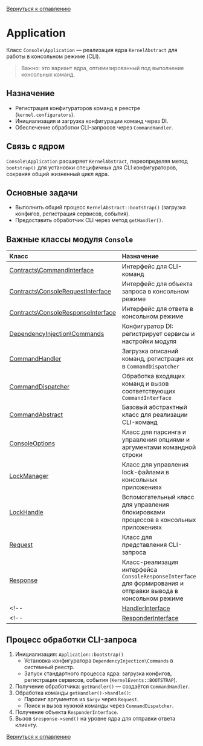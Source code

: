 [Вернуться к оглавлению](../../index.md)
# Application

Класс `Console\Application` — реализация ядра `KernelAbstract` для работы в консольном режиме (CLI).<br>
> Важно: это вариант ядра, оптимизированный под выполнение консольных команд.

## Назначение

- Регистрация конфигураторов команд в реестре (`kernel.configurators`).
- Инициализация и загрузка конфигурации команд через DI.
- Обеспечение обработки CLI-запросов через `CommandHandler`.

## Связь с ядром

`Console\Application` расширяет `KernelAbstract`, переопределяя метод `bootstrap()` для установки специфичных для CLI конфигураторов, сохраняя общий жизненный цикл ядра.

## Основные задачи

- Выполнить общий процесс `KernelAbstract::bootstrap()` (загрузка конфигов, регистрация сервисов, события).
- Предоставить обработчик CLI через метод `getHandler()`.

## Важные классы модуля `Console`

| Класс| Назначение |
|:------|:------|
| [Contracts\CommandInterface](./contracts/command-interface.md) | Интерфейс для CLI-команд |
| [Contracts\ConsoleRequestInterface](./contracts/console-request-interface.md) | Интерфейс для объекта запроса в консольном режиме |
| [Contracts\ConsoleResponseInterface](./contracts/console-response-interface.md) | Интерфейс для ответа в консольном режиме |
| [DependencyInjection\Commands](./commands.md) | Конфигуратор DI: регистрирует сервисы и настройки модуля |
| [CommandHandler](./command-handler.md) | Загрузка описаний команд, регистрация их в `CommandDispatcher` |
| [CommandDispatcher](./command-dispatcher.md) | Обработка входящих команд и вызов соответствующих `CommandInterface` |
| [CommandAbstract](./command-abstract.md) | Базовый абстрактный класс для реализации CLI-команд |
| [ConsoleOptions](./console-options.md) | Класс для парсинга и управления опциями и аргументами командной строки |
| [LockManager](./lock-manager.md) | Класс для управления lock-файлами в консольных приложениях |
| [LockHandle](./lock-handle.md) | Вспомогательный класс для управления блокировками процессов в консольных приложениях |
| [Request](./request.md) | Класс для представления CLI-запроса |
| [Response](./response.md) | Класс-реализация интерфейса `ConsoleResponseInterface` для формирования и отправки вывода в консольном режиме |
<!-- | [HandlerInterface](./handler-interface.md) | Контракт для обработчика запросов (`handle(): ResponderInterface`) | -->
<!-- | [ResponderInterface](./responder-interface.md) | Контракт для ответчиков, возвращающих код выполнения и вывод | -->

## Процесс обработки CLI-запроса

1. Инициализация: `Application::bootstrap()`
   - Установка конфигуратора `DependencyInjection\Commands` в системный реестр.
   - Запуск стандартного процесса ядра: загрузка конфигов, регистрация сервисов, события (`KernelEvents::BOOTSTRAP`).
2. Получение обработчика: `getHandler()` — создаётся `CommandHandler`.
3. Обработка команды `getHandler()->handle()`:
   - Парсинг аргументов из `$argv` через `Request`.
   - Поиск и вызов нужной команды через `CommandDispatcher`.
4. Получение объекта `ResponderInterface`.
5. Вызов `$response->send()` на уровне ядра для отправки ответа клиенту.


[Вернуться к оглавлению](../../index.md)

